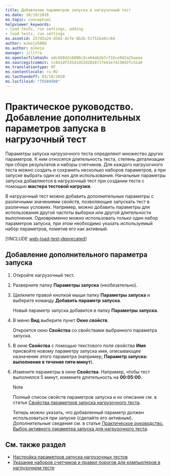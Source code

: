 ```yaml
---
title: Добавление параметров запуска в нагрузочный тест
ms.date: 10/19/2016
ms.topic: conceptual
helpviewer_keywords:
- load tests, run settings, adding
- load tests, run settings
ms.assetid: 257d2a24-d582-4cfe-8b2b-51f51ba9cc84
author: mikejo5000
ms.author: mikejo
manager: jillfra
ms.openlocfilehash: adcb50d2c6800c5ce64ab2b7cf16ce9d2a25aaaa
ms.sourcegitcommit: cc841df335d1d22d281871fe41e74238d2fc52a6
ms.translationtype: HT
ms.contentlocale: ru-RU
ms.lasthandoff: 03/18/2020
ms.locfileid: "75584508"
---
```

# <a name="how-to-add-additional-run-settings-to-a-load-test"></a>Практическое руководство. Добавление дополнительных параметров запуска в нагрузочный тест

Параметры запуска нагрузочного теста определяют множество других параметров. К ним относятся длительность теста, степень детализации при сборе результатов и наборы счетчиков. Для каждого нагрузочного теста можно создать и сохранить несколько наборов параметров, а при запуске выбрать один из них для использования. Начальные параметры запуска добавляются в нагрузочный тест при создании теста с помощью **мастера тестовой нагрузки**.

В нагрузочный тест можно добавить дополнительные параметры с различными значениями свойств, позволяющие запускать тест в различных условиях. Например, можно добавить параметры для использования другой частоты выборки или другой длительности выполнения. Одновременно можно использовать только один набор параметров запуска, при этом необходимо указать используемый набор параметров, пометив его как активный.

[!INCLUDE [web-load-test-deprecated](includes/web-load-test-deprecated.md)]

## <a name="to-add-another-run-setting"></a>Добавление дополнительного параметра запуска

1. Откройте нагрузочный тест.

2. Разверните папку **Параметры запуска** (необязательно).

3. Щелкните правой кнопкой мыши папку **Параметры запуска** и выберите команду **Добавить параметр запуска**.

     Новый параметр запуска добавится в папку **Параметры запуска**.

4. В меню **Вид** выберите пункт **Окно свойств**.

     Откроется окно **Свойства** со свойствами выбранного параметра запуска.

5. В окне **Свойства** с помощью текстового поля свойства **Имя** присвойте новому параметру запуска имя, описывающее назначение этого параметра (например, **Параметр запуска: выполнение в течение пяти минут**).

6. Измените параметры в окне **Свойства**. Например, чтобы тест выполнялся 5 минут, измените длительность на **00:05:00**.

    > [!NOTE]
    > Полный список свойств параметров запуска и их описание см. в статье [Свойства параметров запуска нагрузочного теста](../test/load-test-run-settings-properties.md).

     Теперь можно указать, что добавленный параметр должен использоваться при запуске (сделайте его активным). Дополнительные сведения см. в статье [Практическое руководство. Выбор активного параметра запуска для нагрузочного теста](../test/how-to-select-the-active-run-setting-for-a-load-test.md).

## <a name="see-also"></a>См. также раздел

- [Настройка параметров запуска нагрузочных тестов](../test/configure-load-test-run-settings.md)
- [Указание наборов счетчиков и правил порогов для компьютеров в нагрузочном тесте](../test/specify-counter-sets-and-threshold-rules-for-load-testing.md)

